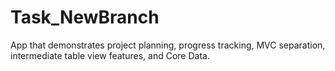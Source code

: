 # Task_NewBranch
App that demonstrates project planning, progress tracking, MVC separation, intermediate table view features, and Core Data.
